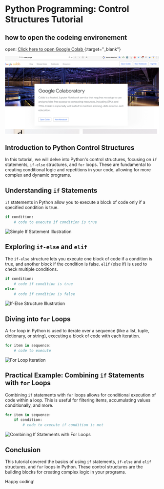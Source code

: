 
# Python Programming: Control Structures Tutorial

## how to open the codeing environement

open: 
[Click here to open Google Colab ](https://colab.research.google.com/github/BenjiCoder24/conditional_statements/blob/main/python_control_structures_tutorial_corrected.ipynb){:target="_blank"}

![Alt text](image.png)



## Introduction to Python Control Structures

In this tutorial, we will delve into Python's control structures, focusing on `if` statements, `if-else` structures, and `for` loops. These are fundamental to creating conditional logic and repetitions in your code, allowing for more complex and dynamic programs.

## Understanding `if` Statements

`if` statements in Python allow you to execute a block of code only if a specified condition is true.

```python
if condition:
    # code to execute if condition is true
```

![Simple If Statement Illustration](Create_a_detailed_educational_illustration_showcas.png)

## Exploring `if-else` and `elif`

The `if-else` structure lets you execute one block of code if a condition is true, and another block if the condition is false. `elif` (else if) is used to check multiple conditions.

```python
if condition:
    # code if condition is true
else:
    # code if condition is false
```

![If-Else Structure Illustration](Design_an_engaging_educational_illustration_that_e.png)

## Diving into `for` Loops

A `for` loop in Python is used to iterate over a sequence (like a list, tuple, dictionary, or string), executing a block of code with each iteration.

```python
for item in sequence:
    # code to execute
```

![For Loop Iteration](Illustrate_a_conceptual_diagram_that_demonstrates_.png)

## Practical Example: Combining `if` Statements with `for` Loops

Combining `if` statements with `for` loops allows for conditional execution of code within a loop. This is useful for filtering items, accumulating values conditionally, and more.

```python
for item in sequence:
    if condition:
        # code to execute if condition is met
```

![Combining If Statements with For Loops](Create_a_visual_explanation_of_combining_if_statem.png)

## Conclusion

This tutorial covered the basics of using `if` statements, `if-else` and `elif` structures, and `for` loops in Python. These control structures are the building blocks for creating complex logic in your programs.

Happy coding!

